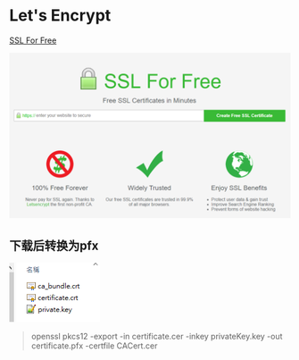# Let's Encrypt

[SSL For Free](https://www.sslforfree.com/)


![](./images/20180712094722.png)


## 下载后转换为pfx
![](./images/20180712094829.png)

> openssl pkcs12 -export -in certificate.cer -inkey privateKey.key -out certificate.pfx -certfile CACert.cer